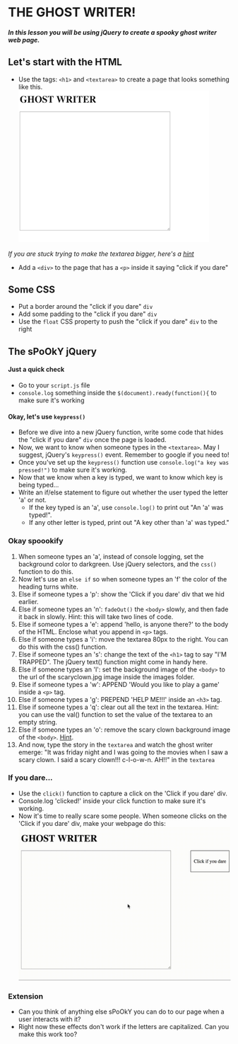 # THE GHOST WRITER!
##### In this lesson you will be using jQuery to create a spooky ghost writer web page.

## Let's start with the HTML
* Use the tags: `<h1>` and `<textarea>` to create a page that looks something like this.
![screen](images/example.png)


*If you are stuck trying to make the textarea bigger, here's a [hint](https://www.w3schools.com/tags/tryit.asp?filename=tryhtml_textarea)*
* Add a `<div>` to the page that has a `<p>` inside it saying "click if you dare"

## Some CSS
* Put a border around the "click if you dare" `div` 
* Add some padding to the "click if you dare" `div`
* Use the `float` CSS property to push the "click if you dare" `div` to the right

## The sPoOkY jQuery
#### Just a quick check
* Go to your `script.js` file
* `console.log` something inside the `$(document).ready(function(){` to make sure it's working
#### Okay, let's use `keypress()`
* Before we dive into a new jQuery function, write some code that hides the "click if you dare" `div` once the page is loaded.
* Now, we want to know when someone types in the `<textarea>`. May I suggest, jQuery's `keypress()` event. Remember to google if you need to!
* Once you've set up the `keypress()` function use `console.log("a key was pressed!")` to make sure it's working.
* Now that we know when a key is typed, we want to know which key is being typed...
* Write an if/else statement to figure out whether the user typed the letter 'a' or not. 
  * If the key typed is an 'a', use `console.log()` to print out "An 'a' was typed!". 
  * If any other letter is typed, print out "A key other than 'a' was typed."


### Okay spoookify
1. When someone types an 'a', instead of console logging, set the background color to darkgreen. Use jQuery selectors, and the `css()` function to do this. 
1. Now let's use an `else if` so when someone types an 'f' the color of the heading turns white. 
1. Else if someone types a 'p': show the 'Click if you dare' div that we hid earlier. 
1. Else if someone types an 'n': `fadeOut()` the `<body>` slowly, and then fade it back in slowly. Hint: this will take two lines of code. 
1. Else if someone types a 'e': append 'hello, is anyone there?' to the body of the HTML. Enclose what you append in `<p>` tags. 
1. Else if someone types a 'i': move the textarea 80px to the right. You can do this with the css() function. 
1. Else if someone types an 's': change the text of the `<h1>` tag to say "I'M TRAPPED". The jQuery text() function might come in handy here. 
1. Else if someone types an 'l': set the background image of the `<body>` to the url of the scaryclown.jpg image inside the images folder. 
1. Else if someone types a 'w': APPEND 'Would you like to play a game' inside a `<p>` tag. 
1. Else if someone types a 'g': PREPEND 'HELP ME!!!' inside an `<h3>` tag.
1. Else if someone types a 'q': clear out all the text in the textarea. Hint: you can use the val() function to set the value of the textarea to an empty string. 
1. Else if someone types an 'o': remove the scary clown background image of the `<body>`. [Hint](https://stackoverflow.com/questions/6747176/how-can-i-remove-a-background-image-attribute).
1. And now, type the story in the `textarea` and watch the ghost writer emerge: 
"It was friday night and I was going to the movies when I saw a scary clown. I said a scary clown!!! c-l-o-w-n. AH!!" in the `textarea`

### If you dare...
* Use the `click()` function to capture a click on the 'Click if you dare' div.
* Console.log 'clicked!' inside your click function to make sure it's working.
* Now it's time to really scare some people. When someone clicks on the 'Click if you dare' div, make your webpage do this: ![gif](images/youll_never_escape.gif)

### Extension
* Can you think of anything else sPoOkY you can do to our page when a user interacts with it? 
* Right now these effects don't work if the letters are capitalized. Can you make this work too?









